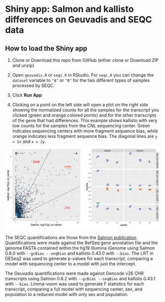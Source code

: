 # Shiny app: Salmon and kallisto differences on Geuvadis and SEQC data

## How to load the Shiny app

1) Clone or Download this repo from GitHub (either clone or Download ZIP and unzip)

2) Open `geuvadis.R` or `seqc.R` in RStudio. For `seqc.R` you can change the `dataset` variable to `"A"` or `"B"` for the two different types of samples processed by SEQC.

3) Click **Run App**

4) Clicking on a point on the left side will open a plot on the right side showing the normalized counts for all the samples for the transcript you clicked (green and orange colored points) and for the other transcripts of the gene that had differences. This example shows kallisto with very low counts for the samples from the CNL sequencing center. Green indicates sequencing centers with more fragment sequence bias, while orange indicates less fragment sequence bias. The diagonal lines are `y = 2x` and `x = 2y`.

![Example of clicking a transcript](example.PNG)

The SEQC quantifications are those from the [Salmon publication](https://www.ncbi.nlm.nih.gov/pmc/articles/PMC5600148/). Quantifications were made against the RefSeq gene annotation file and the genome FASTA contained within the hg19 Illumina iGenome using Salmon 0.8.0 with `--gcBias --seqBias` and kallisto 0.43.0 with `--bias`. The LRT in DESeq2 was used to generate p-values for each transcript, comparing a model with sequencing center to a model with just the intercept.

The Geuvadis quantifications were made against Gencode v26 CHR transcripts using Salmon 0.8.2 with `--gcBias --seqBias` and kallisto 0.43.1 with `--bias`. Limma-voom was used to generate F statistics for each transcript, comparing a full model with sequencing center, sex, and population to a reduced model with only sex and population.
